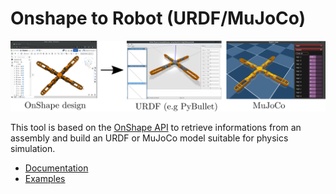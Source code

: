 # Onshape to Robot (URDF/MuJoCo)

<p align="center">
<img src="docs/source/_static/img/main_white.png" />
</p>

This tool is based on the [OnShape API](https://dev-portal.onshape.com/) to retrieve
informations from an assembly and build an URDF or MuJoCo model suitable for physics
simulation.

* [Documentation](https://onshape-to-robot.readthedocs.io/)
* [Examples](https://github.com/rhoban/onshape-to-robot-examples)
